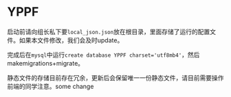 # YPPF
启动前请向组长私下要`local_json.json`放在根目录，里面存储了运行的配置文件。如果本文件修改，我们会及时update。

完成后在`mysql`中运行`create database YPPF charset='utf8mb4'`，然后makemigrations+migrate。

静态文件的存储目前存在冗余，更新后会保留唯一一份静态文件，请目前需要操作前端的同学注意。s o m e   c h a n g e  
 